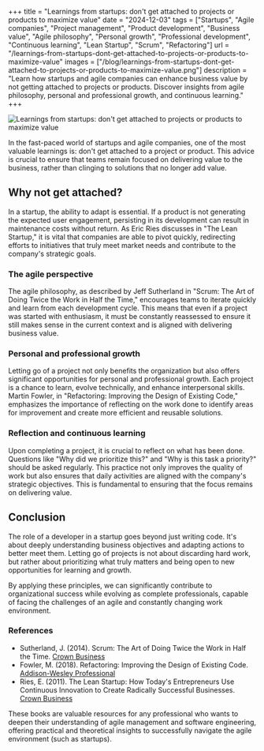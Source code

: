 +++
title = "Learnings from startups: don't get attached to projects or products to maximize value"
date = "2024-12-03"
tags = ["Startups", "Agile companies", "Project management", "Product development", "Business value", "Agile philosophy", "Personal growth", "Professional development", "Continuous learning", "Lean Startup", "Scrum", "Refactoring"]
url = "/learnings-from-startups-dont-get-attached-to-projects-or-products-to-maximize-value"
images = ["/blog/learnings-from-startups-dont-get-attached-to-projects-or-products-to-maximize-value.png"]
description = "Learn how startups and agile companies can enhance business value by not getting attached to projects or products. Discover insights from agile philosophy, personal and professional growth, and continuous learning."
+++

![Learnings from startups: don't get attached to projects or products to maximize value](/blog/learnings-from-startups-dont-get-attached-to-projects-or-products-to-maximize-value.png)

In the fast-paced world of startups and agile companies, one of the most valuable learnings is: don't get attached to a project or product. This advice is crucial to ensure that teams remain focused on delivering value to the business, rather than clinging to solutions that no longer add value.

## Why not get attached?

In a startup, the ability to adapt is essential. If a product is not generating the expected user engagement, persisting in its development can result in maintenance costs without return. As Eric Ries discusses in "The Lean Startup," it is vital that companies are able to pivot quickly, redirecting efforts to initiatives that truly meet market needs and contribute to the company's strategic goals.

### The agile perspective

The agile philosophy, as described by Jeff Sutherland in "Scrum: The Art of Doing Twice the Work in Half the Time," encourages teams to iterate quickly and learn from each development cycle. This means that even if a project was started with enthusiasm, it must be constantly reassessed to ensure it still makes sense in the current context and is aligned with delivering business value.

### Personal and professional growth

Letting go of a project not only benefits the organization but also offers significant opportunities for personal and professional growth. Each project is a chance to learn, evolve technically, and enhance interpersonal skills. Martin Fowler, in "Refactoring: Improving the Design of Existing Code," emphasizes the importance of reflecting on the work done to identify areas for improvement and create more efficient and reusable solutions.

### Reflection and continuous learning

Upon completing a project, it is crucial to reflect on what has been done. Questions like "Why did we prioritize this?" and "Why is this task a priority?" should be asked regularly. This practice not only improves the quality of work but also ensures that daily activities are aligned with the company's strategic objectives. This is fundamental to ensuring that the focus remains on delivering value.

## Conclusion

The role of a developer in a startup goes beyond just writing code. It's about deeply understanding business objectives and adapting actions to better meet them. Letting go of projects is not about discarding hard work, but rather about prioritizing what truly matters and being open to new opportunities for learning and growth.

By applying these principles, we can significantly contribute to organizational success while evolving as complete professionals, capable of facing the challenges of an agile and constantly changing work environment.

### References

* Sutherland, J. (2014). Scrum: The Art of Doing Twice the Work in Half the Time. [Crown Business](https://www.amazon.com/Scrum-Doing-Twice-Work-Half/dp/038534645X)
* Fowler, M. (2018). Refactoring: Improving the Design of Existing Code. [Addison-Wesley Professional](https://www.amazon.com/Refactoring-Improving-Design-Existing-Code/dp/0134757599)
* Ries, E. (2011). The Lean Startup: How Today's Entrepreneurs Use Continuous Innovation to Create Radically Successful Businesses. [Crown Business](https://www.amazon.com/Lean-Startup-Entrepreneurs-Continuous-Innovation/dp/0307887898)

These books are valuable resources for any professional who wants to deepen their understanding of agile management and software engineering, offering practical and theoretical insights to successfully navigate the agile environment (such as startups).

